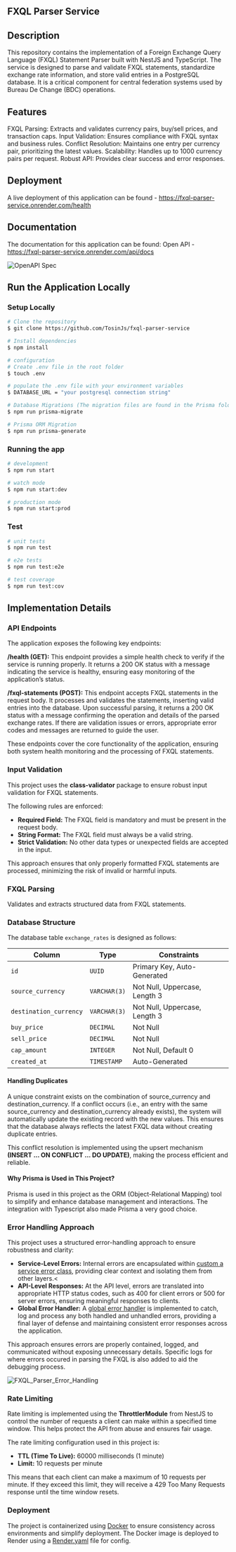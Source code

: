 ## FXQL Parser Service

## Description

This repository contains the implementation of a Foreign Exchange Query Language (FXQL) Statement Parser built with NestJS and TypeScript. The service is designed to parse and validate FXQL statements, standardize exchange rate information, and store valid entries in a PostgreSQL database. It is a critical component for central federation systems used by Bureau De Change (BDC) operations.

## Features
FXQL Parsing: Extracts and validates currency pairs, buy/sell prices, and transaction caps.
Input Validation: Ensures compliance with FXQL syntax and business rules.
Conflict Resolution: Maintains one entry per currency pair, prioritizing the latest values.
Scalability: Handles up to 1000 currency pairs per request.
Robust API: Provides clear success and error responses.

## Deployment
A live deployment of this application can be found - https://fxql-parser-service.onrender.com/health

## Documentation
The documentation for this application can be found:
Open API - https://fxql-parser-service.onrender.com/api/docs

![OpenAPI Spec](https://github.com/user-attachments/assets/ecd56863-2878-4b7b-b411-32525f0ed2e3)

## Run the Application Locally

### Setup Locally

```bash
# Clone the repository
$ git clone https://github.com/TosinJs/fxql-parser-service

# Install dependencies
$ npm install

# configuration 
# Create .env file in the root folder
$ touch .env

# populate the .env file with your environment variables
$ DATABASE_URL = "your postgresql connection string"

# Database Migrations (The migration files are found in the Prisma folder)
$ npm run prisma-migrate

# Prisma ORM Migration 
$ npm run prisma-generate
```

### Running the app

```bash
# development
$ npm run start

# watch mode
$ npm run start:dev

# production mode
$ npm run start:prod
```

### Test

```bash
# unit tests
$ npm run test

# e2e tests
$ npm run test:e2e

# test coverage
$ npm run test:cov
```

## Implementation Details

### API Endpoints
The application exposes the following key endpoints:

<strong>/health (GET):</strong>
This endpoint provides a simple health check to verify if the service is running properly. It returns a 200 OK status with a message indicating the service is healthy, ensuring easy monitoring of the application’s status.

<strong>/fxql-statements (POST):</strong>
This endpoint accepts FXQL statements in the request body. It processes and validates the statements, inserting valid entries into the database. Upon successful parsing, it returns a 200 OK status with a message confirming the operation and details of the parsed exchange rates. If there are validation issues or errors, appropriate error codes and messages are returned to guide the user.

These endpoints cover the core functionality of the application, ensuring both system health monitoring and the processing of FXQL statements.

### Input Validation

<p>This project uses the <strong>class-validator</strong> package to ensure robust input validation for FXQL statements.</p>
<p>The following rules are enforced:</p>
<ul>
  <li><strong>Required Field:</strong> The FXQL field is mandatory and must be present in the request body.</li>
  <li><strong>String Format:</strong> The FXQL field must always be a valid string.</li>
  <li><strong>Strict Validation:</strong> No other data types or unexpected fields are accepted in the input.</li>
</ul>

<p>This approach ensures that only properly formatted FXQL statements are processed, minimizing the risk of invalid or harmful inputs.</p>

### FXQL Parsing

<p>Validates and extracts structured data from FXQL statements.</p>

### Database Structure

The database table `exchange_rates` is designed as follows:  

| **Column**            | **Type**    | **Constraints**                          |  
|-----------------------|-------------|------------------------------------------|  
| `id`                  | `UUID`      | Primary Key, Auto-Generated              |  
| `source_currency`     | `VARCHAR(3)`| Not Null, Uppercase, Length 3            |  
| `destination_currency`| `VARCHAR(3)`| Not Null, Uppercase, Length 3            |     
| `buy_price`           | `DECIMAL`   | Not Null                                 |  
| `sell_price`          | `DECIMAL`   | Not Null                                 |  
| `cap_amount`          | `INTEGER`   | Not Null, Default 0                      |  
| `created_at`          | `TIMESTAMP` | Auto-Generated                           |  

#### Handling Duplicates

A unique constraint exists on the combination of source_currency and destination_currency. If a conflict occurs (i.e., an entry with the same source_currency and destination_currency already exists), the system will automatically update the existing record with the new values. This ensures that the database always reflects the latest FXQL data without creating duplicate entries.

This conflict resolution is implemented using the upsert mechanism <strong>(INSERT ... ON CONFLICT ... DO UPDATE)</strong>, making the process efficient and reliable.

#### Why Prisma is Used in This Project?

Prisma is used in this project as the ORM (Object-Relational Mapping) tool to simplify and enhance database management and interactions. The integration with Typescript also made Prisma a very good choice.

### Error Handling Approach

This project uses a structured error-handling approach to ensure robustness and clarity:
  - <strong>Service-Level Errors:</strong> Internal errors are encapsulated within [custom a service error class](https://github.com/TosinJs/fxql-parser-service/blob/main/src/utils/errorBuilder.utils.ts), providing clear context and isolating them from other layers.<
  - <strong>API-Level Responses:</strong> At the API level, errors are translated into appropriate HTTP status codes, such as 400 for client errors or 500 for server errors, ensuring meaningful responses to clients.
  - <strong>Global Error Handler:</strong> A [global error handler](https://github.com/TosinJs/fxql-parser-service/blob/main/src/utils/exceptions/all-exceptions.exception.ts) is implemented to catch, log and process any both handled and unhandled errors, providing a final layer of defense and maintaining consistent error responses across the application.

This approach ensures errors are properly contained, logged, and communicated without exposing unnecessary details. Specific logs for where errors occured in parsing the FXQL is also added to aid the debugging process.

![FXQL_Parser_Error_Handling](https://github.com/user-attachments/assets/23c7d414-8c3f-4837-b1f7-d134988070a4)

### Rate Limiting

Rate limiting is implemented using the <strong>ThrottlerModule</strong> from NestJS to control the number of requests a client can make within a specified time window. This helps protect the API from abuse and ensures fair usage.

The rate limiting configuration used in this project is:
<ul>
  <li><strong>TTL (Time To Live):</strong> 60000 milliseconds (1 minute)</li>
  <li><strong>Limit:</strong> 10 requests per minute</li>
</ul>

This means that each client can make a maximum of 10 requests per minute. If they exceed this limit, they will receive a 429 Too Many Requests response until the time window resets.

### Deployment

The project is containerized using [Docker](https://github.com/TosinJs/fxql-parser-service/blob/main/Dockerfile) to ensure consistency across environments and simplify deployment. The Docker image is deployed to Render using a [Render.yaml](https://github.com/TosinJs/fxql-parser-service/blob/main/render.yaml) file for config.
